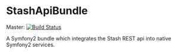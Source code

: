 StashApiBundle
==============
Master: [![Build Status](https://secure.travis-ci.org/MedicoreNL/StashApiBundle.png?branch=master)](http://travis-ci.org/MedicoreNL/StashApiBundle)

A Symfony2 bundle which integrates the Stash REST api into native Symfony2 services.
